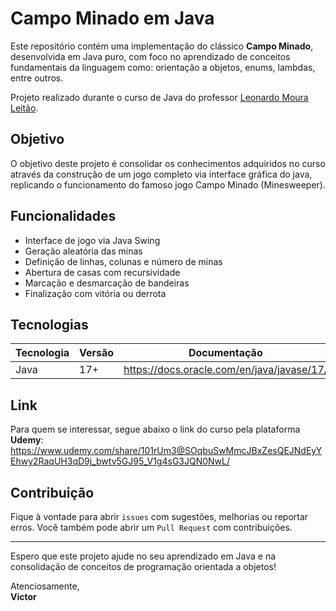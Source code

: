 # Campo Minado em Java

Este repositório contém uma implementação do clássico **Campo Minado**, desenvolvida em Java puro, com foco no aprendizado de conceitos fundamentais da linguagem como: orientação a objetos, enums, lambdas, entre outros.

Projeto realizado durante o curso de Java do professor [Leonardo Moura Leitão](https://www.cod3r.com.br/).

## Objetivo

O objetivo deste projeto é consolidar os conhecimentos adquiridos no curso através da construção de um jogo completo via interface gráfica do java, replicando o funcionamento do famoso jogo Campo Minado (Minesweeper).

## Funcionalidades

- Interface de jogo via Java Swing
- Geração aleatória das minas
- Definição de linhas, colunas e número de minas
- Abertura de casas com recursividade
- Marcação e desmarcação de bandeiras
- Finalização com vitória ou derrota

## Tecnologias

| Tecnologia  | Versão  | Documentação                                |
| ----------- | ------- | ------------------------------------------- |
| Java        | 17+     | https://docs.oracle.com/en/java/javase/17/  |

## Link

Para quem se interessar, segue abaixo o link do curso pela plataforma **Udemy**:<br>https://www.udemy.com/share/101rUm3@SOqbuSwMmcJBxZesQEJNdEyYEhwy2RaqUH3qD9j_bwtv5GJ95_V1g4sG3JQN0NwL/

## Contribuição

Fique à vontade para abrir `issues` com sugestões, melhorias ou reportar erros. Você também pode abrir um `Pull Request` com contribuições.

<hr>

Espero que este projeto ajude no seu aprendizado em Java e na consolidação de conceitos de programação orientada a objetos!

Atenciosamente,<br>
**Victor**
